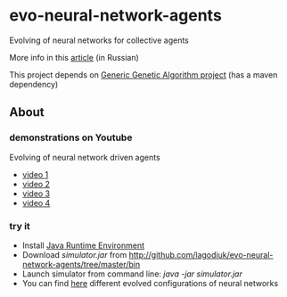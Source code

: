 evo-neural-network-agents
=========================

Evolving of neural networks for collective agents

More info in this [article](http://habrahabr.ru/post/168067/) (in Russian)

This project depends on [Generic Genetic Algorithm project](http://github.com/lagodiuk/genetic-algorithm) (has a maven dependency)

## About ##

### demonstrations on Youtube ###
Evolving of neural network driven agents
* [video 1](http://www.youtube.com/watch?v=QV1EML_BWDc)
* [video 2](http://www.youtube.com/watch?v=fxOeVCZmc1Y)
* [video 3](http://www.youtube.com/watch?v=hDnLhehf4lU)
* [video 4](http://www.youtube.com/watch?v=3nZETrsCMgw)


### try it ###
* Install [Java Runtime Environment](http://www.java.com/en/download/help/download_options.xml)
* Download <i>simulator.jar</i> from http://github.com/lagodiuk/evo-neural-network-agents/tree/master/bin
* Launch simulator from command line: <i>java -jar simulator.jar</i>
* You can find [here](http://github.com/lagodiuk/evo-neural-network-agents/tree/master/brains) different evolved configurations of neural networks